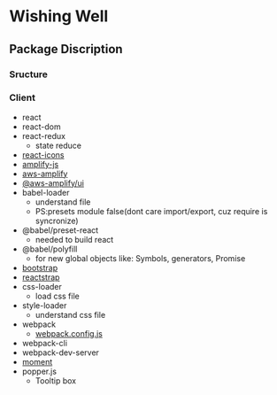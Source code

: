 # Wishing Well

## Package Discription

### Sructure

### Client

- react
- react-dom
- react-redux
  - state reduce
- [react-icons](https://react-icons.github.io/react-icons/)
- [amplify-js](https://aws-amplify.github.io/amplify-js/api/index.html)
- [aws-amplify](https://docs.amplify.aws/ui-legacy/api/connect/q/framework/react)
- [@aws-amplify/ui](https://docs.amplify.aws/ui/auth/authenticator/q/framework/react#sign-up)
- babel-loader
  - understand file
  - PS:presets module false(dont care import/export, cuz require is syncronize)
- @babel/preset-react
  - needed to build react
- @babel/polyfill
  - for new global objects like: Symbols, generators, Promise
- [bootstrap](https://getbootstrap.com/docs/5.0/getting-started/introduction/)
- [reactstrap](https://reactstrap.github.io/)
- css-loader
  - load css file
- style-loader
  - understand css file
- webpack
  - [webpack.config.js](https://webpack.js.org/configuration/)
- webpack-cli
- webpack-dev-server
- [moment](https://momentjs.com/)
- popper.js
  - Tooltip box
